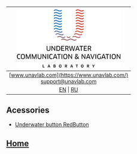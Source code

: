 
| ![logo](/documentation/sm_logo.png) |
| :---: |
| [www.unavlab.com](https://www.unavlab.com/) <br/> [support@unavlab.com](mailto:support@unavlab.com) |
| [EN](accessories_en.md) \| [RU](accessories_ru.md) |

## Acessories
* [Underwater button RedButton](/documentation/EN/Accessories/RedButton_Specification_en.md)


## [Home](README.md)
